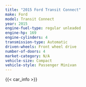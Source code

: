 ```yaml
---
title: "2015 Ford Transit Connect"
make: Ford
model: Transit Connect
year: 2015
engine-fuel-type: regular unleaded
engine-hp: 169
engine-cylinders: 4
transmission-type: Automatic
driven-wheels: Front wheel drive
number-of-doors: 4
market-category: N/A
vehicle-size: Compact
vehicle-style: Passenger Minivan
---
```


{{< car_info >}}
